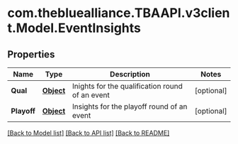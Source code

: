 
# com.thebluealliance.TBAAPI.v3client.Model.EventInsights

## Properties

Name | Type | Description | Notes
------------ | ------------- | ------------- | -------------
**Qual** | [**Object**](.md) | Inights for the qualification round of an event | [optional] 
**Playoff** | [**Object**](.md) | Insights for the playoff round of an event | [optional] 

[[Back to Model list]](../README.md#documentation-for-models)
[[Back to API list]](../README.md#documentation-for-api-endpoints)
[[Back to README]](../README.md)

